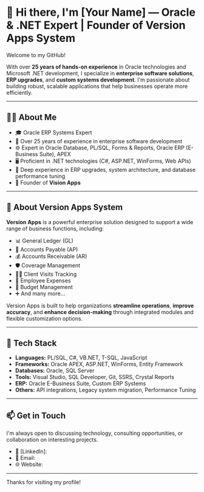 # 👋 Hi there, I'm [Your Name] — Oracle & .NET Expert | Founder of Version Apps System

Welcome to my GitHub!

With over **25 years of hands-on experience** in Oracle technologies and Microsoft .NET development, I specialize in **enterprise software solutions**, **ERP upgrades**, and **custom systems development**. I'm passionate about building robust, scalable applications that help businesses operate more efficiently.

---

## 👨‍💻 About Me

- 🎓 Oracle ERP Systems Expert  
- 💼 Over 25 years of experience in enterprise software development  
- ⚙️ Expert in Oracle Database, PL/SQL, Forms & Reports, Oracle ERP (E-Business Suite), APEX  
- 🖥️ Proficient in .NET technologies (C#, ASP.NET, WinForms, Web APIs)  
- 🧠 Deep experience in ERP upgrades, system architecture, and database performance tuning  
- 🚀 Founder of **Vision Apps**

---

## 🏢 About Version Apps System

**Version Apps** is a powerful enterprise solution designed to support a wide range of business functions, including:

- 📊 General Ledger (GL)  
- 🧾 Accounts Payable (AP)  
- 💰 Accounts Receivable (AR)  
- 🛡️ Coverage Management  
- 🧍‍♂️ Client Visits Tracking  
- 💼 Employee Expenses  
- 📅 Budget Management  
- ➕ And many more...

Version Apps is built to help organizations **streamline operations**, **improve accuracy**, and **enhance decision-making** through integrated modules and flexible customization options.

---

## 🔧 Tech Stack

- **Languages:** PL/SQL, C#, VB.NET, T-SQL, JavaScript  
- **Frameworks:** Oracle APEX, ASP.NET, WinForms, Entity Framework  
- **Databases:** Oracle, SQL Server  
- **Tools:** Visual Studio, SQL Developer, Git, SSRS, Crystal Reports  
- **ERP:** Oracle E-Business Suite, Custom ERP Systems  
- **Others:** API integrations, Legacy system migration, Performance Tuning

---

## 📫 Get in Touch

I'm always open to discussing technology, consulting opportunities, or collaboration on interesting projects.

- 💼 [LinkedIn]:
- 📧 Email:
- 🌐 Website:

---

Thanks for visiting my profile!

